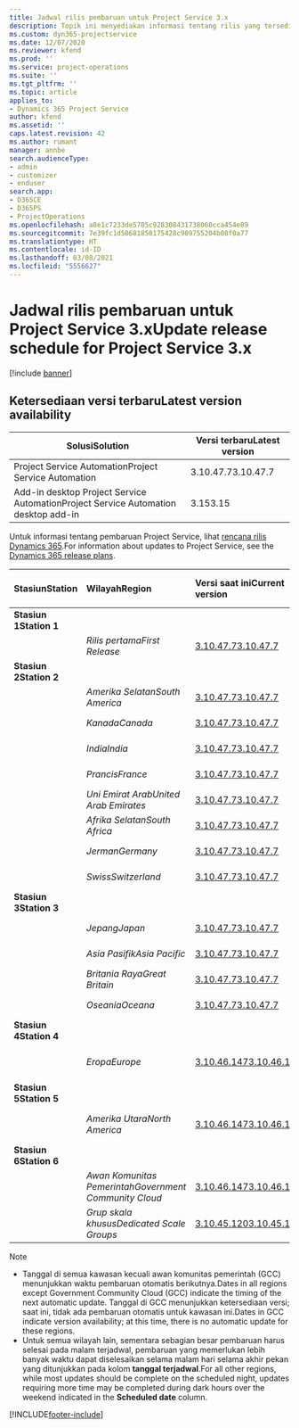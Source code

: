 ```yaml
---
title: Jadwal rilis pembaruan untuk Project Service 3.x
description: Topik ini menyediakan informasi tentang rilis yang tersedia dan yang akan datang dari Dynamics 365 Project Service Automation.
ms.custom: dyn365-projectservice
ms.date: 12/07/2020
ms.reviewer: kfend
ms.prod: ''
ms.service: project-operations
ms.suite: ''
ms.tgt_pltfrm: ''
ms.topic: article
applies_to:
- Dynamics 365 Project Service
author: kfend
ms.assetid: ''
caps.latest.revision: 42
ms.author: rumant
manager: annbe
search.audienceType:
- admin
- customizer
- enduser
search.app:
- D365CE
- D365PS
- ProjectOperations
ms.openlocfilehash: a8e1c7233de5705c928308431738060cca454e89
ms.sourcegitcommit: 7e39fc1d50681850175428c909755204b08f0a77
ms.translationtype: HT
ms.contentlocale: id-ID
ms.lasthandoff: 03/08/2021
ms.locfileid: "5556627"
---
```

# <a name="update-release-schedule-for-project-service-3x"></a><span data-ttu-id="1fde8-103">Jadwal rilis pembaruan untuk Project Service 3.x</span><span class="sxs-lookup"><span data-stu-id="1fde8-103">Update release schedule for Project Service 3.x</span></span>

[!include [banner](../includes/psa-now-project-operations.md)]

## <a name="latest-version-availability"></a><span data-ttu-id="1fde8-104">Ketersediaan versi terbaru</span><span class="sxs-lookup"><span data-stu-id="1fde8-104">Latest version availability</span></span>

| <span data-ttu-id="1fde8-105">Solusi</span><span class="sxs-lookup"><span data-stu-id="1fde8-105">Solution</span></span>  | <span data-ttu-id="1fde8-106">Versi terbaru</span><span class="sxs-lookup"><span data-stu-id="1fde8-106">Latest version</span></span> |
|-------|----|
| <span data-ttu-id="1fde8-107">Project Service Automation</span><span class="sxs-lookup"><span data-stu-id="1fde8-107">Project Service Automation</span></span>    | <span data-ttu-id="1fde8-108">3.10.47.7</span><span class="sxs-lookup"><span data-stu-id="1fde8-108">3.10.47.7</span></span> |
| <span data-ttu-id="1fde8-109">Add-in desktop Project Service Automation</span><span class="sxs-lookup"><span data-stu-id="1fde8-109">Project Service Automation desktop add-in</span></span>                | <span data-ttu-id="1fde8-110">3.15</span><span class="sxs-lookup"><span data-stu-id="1fde8-110">3.15</span></span>          |

<span data-ttu-id="1fde8-111">Untuk informasi tentang pembaruan Project Service, lihat [rencana rilis Dynamics 365](https://docs.microsoft.com/dynamics365/release-plans/).</span><span class="sxs-lookup"><span data-stu-id="1fde8-111">For information about updates to Project Service, see the [Dynamics 365 release plans](https://docs.microsoft.com/dynamics365/release-plans/).</span></span> 

| <span data-ttu-id="1fde8-112">Stasiun</span><span class="sxs-lookup"><span data-stu-id="1fde8-112">Station</span></span>  | <span data-ttu-id="1fde8-113">Wilayah</span><span class="sxs-lookup"><span data-stu-id="1fde8-113">Region</span></span> | <span data-ttu-id="1fde8-114">Versi saat ini</span><span class="sxs-lookup"><span data-stu-id="1fde8-114">Current version</span></span> | <span data-ttu-id="1fde8-115">Versi berikutnya</span><span class="sxs-lookup"><span data-stu-id="1fde8-115">Next version</span></span> |  <span data-ttu-id="1fde8-116">Tanggal terjadwal</span><span class="sxs-lookup"><span data-stu-id="1fde8-116">Scheduled date</span></span>
| :---   | :---   | :---   | :---   |:---   |         
|<span data-ttu-id="1fde8-117"><strong>Stasiun 1</strong></span><span class="sxs-lookup"><span data-stu-id="1fde8-117"><strong>Station 1</strong></span></span> | |  |  | |
| | <span data-ttu-id="1fde8-118"><i>Rilis pertama</i></span><span class="sxs-lookup"><span data-stu-id="1fde8-118"><i>First Release</i></span></span> | [<span data-ttu-id="1fde8-119">3.10.47.7</span><span class="sxs-lookup"><span data-stu-id="1fde8-119">3.10.47.7</span></span>](whats-new-ur-29.md) | <span data-ttu-id="1fde8-120">TBD</span><span class="sxs-lookup"><span data-stu-id="1fde8-120">TBD</span></span> | <span data-ttu-id="1fde8-121">2 April 2021</span><span class="sxs-lookup"><span data-stu-id="1fde8-121">April 2, 2021</span></span>
|<span data-ttu-id="1fde8-122"><strong>Stasiun 2</strong></span><span class="sxs-lookup"><span data-stu-id="1fde8-122"><strong>Station 2</strong></span></span> | |  |  | |
| | <span data-ttu-id="1fde8-123"><i>Amerika Selatan</i></span><span class="sxs-lookup"><span data-stu-id="1fde8-123"><i>South America</i></span></span> | [<span data-ttu-id="1fde8-124">3.10.47.7</span><span class="sxs-lookup"><span data-stu-id="1fde8-124">3.10.47.7</span></span>](whats-new-ur-29.md) | <span data-ttu-id="1fde8-125">TBD</span><span class="sxs-lookup"><span data-stu-id="1fde8-125">TBD</span></span> | <span data-ttu-id="1fde8-126">2 April 2021</span><span class="sxs-lookup"><span data-stu-id="1fde8-126">April 2, 2021</span></span>
| | <span data-ttu-id="1fde8-127"><i>Kanada</i></span><span class="sxs-lookup"><span data-stu-id="1fde8-127"><i>Canada</i></span></span> | [<span data-ttu-id="1fde8-128">3.10.47.7</span><span class="sxs-lookup"><span data-stu-id="1fde8-128">3.10.47.7</span></span>](whats-new-ur-29.md) | <span data-ttu-id="1fde8-129">TBD</span><span class="sxs-lookup"><span data-stu-id="1fde8-129">TBD</span></span> | <span data-ttu-id="1fde8-130">2 April 2021</span><span class="sxs-lookup"><span data-stu-id="1fde8-130">April 2, 2021</span></span>
| | <span data-ttu-id="1fde8-131"><i>India</i></span><span class="sxs-lookup"><span data-stu-id="1fde8-131"><i>India</i></span></span> | [<span data-ttu-id="1fde8-132">3.10.47.7</span><span class="sxs-lookup"><span data-stu-id="1fde8-132">3.10.47.7</span></span>](whats-new-ur-29.md) | <span data-ttu-id="1fde8-133">TBD</span><span class="sxs-lookup"><span data-stu-id="1fde8-133">TBD</span></span> | <span data-ttu-id="1fde8-134">2 April 2021</span><span class="sxs-lookup"><span data-stu-id="1fde8-134">April 2, 2021</span></span>
| | <span data-ttu-id="1fde8-135"><i>Prancis</i></span><span class="sxs-lookup"><span data-stu-id="1fde8-135"><i>France</i></span></span> | [<span data-ttu-id="1fde8-136">3.10.47.7</span><span class="sxs-lookup"><span data-stu-id="1fde8-136">3.10.47.7</span></span>](whats-new-ur-29.md) | <span data-ttu-id="1fde8-137">TBD</span><span class="sxs-lookup"><span data-stu-id="1fde8-137">TBD</span></span> | <span data-ttu-id="1fde8-138">2 April 2021</span><span class="sxs-lookup"><span data-stu-id="1fde8-138">April 2, 2021</span></span>
| | <span data-ttu-id="1fde8-139"><i>Uni Emirat Arab</i></span><span class="sxs-lookup"><span data-stu-id="1fde8-139"><i>United Arab Emirates</i></span></span> | [<span data-ttu-id="1fde8-140">3.10.47.7</span><span class="sxs-lookup"><span data-stu-id="1fde8-140">3.10.47.7</span></span>](whats-new-ur-29.md) | <span data-ttu-id="1fde8-141">TBD</span><span class="sxs-lookup"><span data-stu-id="1fde8-141">TBD</span></span> | <span data-ttu-id="1fde8-142">2 April 2021</span><span class="sxs-lookup"><span data-stu-id="1fde8-142">April 2, 2021</span></span>
| | <span data-ttu-id="1fde8-143"><i>Afrika Selatan</i></span><span class="sxs-lookup"><span data-stu-id="1fde8-143"><i>South Africa</i></span></span> | [<span data-ttu-id="1fde8-144">3.10.47.7</span><span class="sxs-lookup"><span data-stu-id="1fde8-144">3.10.47.7</span></span>](whats-new-ur-29.md) | <span data-ttu-id="1fde8-145">TBD</span><span class="sxs-lookup"><span data-stu-id="1fde8-145">TBD</span></span> | <span data-ttu-id="1fde8-146">2 April 2021</span><span class="sxs-lookup"><span data-stu-id="1fde8-146">April 2, 2021</span></span>
| | <span data-ttu-id="1fde8-147"><i>Jerman</i></span><span class="sxs-lookup"><span data-stu-id="1fde8-147"><i>Germany</i></span></span> | [<span data-ttu-id="1fde8-148">3.10.47.7</span><span class="sxs-lookup"><span data-stu-id="1fde8-148">3.10.47.7</span></span>](whats-new-ur-29.md) | <span data-ttu-id="1fde8-149">TBD</span><span class="sxs-lookup"><span data-stu-id="1fde8-149">TBD</span></span> | <span data-ttu-id="1fde8-150">2 April 2021</span><span class="sxs-lookup"><span data-stu-id="1fde8-150">April 2, 2021</span></span>
| | <span data-ttu-id="1fde8-151"><i>Swiss</i></span><span class="sxs-lookup"><span data-stu-id="1fde8-151"><i>Switzerland</i></span></span> | [<span data-ttu-id="1fde8-152">3.10.47.7</span><span class="sxs-lookup"><span data-stu-id="1fde8-152">3.10.47.7</span></span>](whats-new-ur-29.md) | <span data-ttu-id="1fde8-153">TBD</span><span class="sxs-lookup"><span data-stu-id="1fde8-153">TBD</span></span> | <span data-ttu-id="1fde8-154">2 April 2021</span><span class="sxs-lookup"><span data-stu-id="1fde8-154">April 2, 2021</span></span>
|<span data-ttu-id="1fde8-155"><strong>Stasiun 3</strong></span><span class="sxs-lookup"><span data-stu-id="1fde8-155"><strong>Station 3</strong></span></span> | |  |  | |
| | <span data-ttu-id="1fde8-156"><i>Jepang</i></span><span class="sxs-lookup"><span data-stu-id="1fde8-156"><i>Japan</i></span></span> | [<span data-ttu-id="1fde8-157">3.10.47.7</span><span class="sxs-lookup"><span data-stu-id="1fde8-157">3.10.47.7</span></span>](whats-new-ur-29.md) | <span data-ttu-id="1fde8-158">TBD</span><span class="sxs-lookup"><span data-stu-id="1fde8-158">TBD</span></span> | <span data-ttu-id="1fde8-159">9 April 2021</span><span class="sxs-lookup"><span data-stu-id="1fde8-159">April 9, 2021</span></span>
| | <span data-ttu-id="1fde8-160"><i>Asia Pasifik</i></span><span class="sxs-lookup"><span data-stu-id="1fde8-160"><i>Asia Pacific</i></span></span> | [<span data-ttu-id="1fde8-161">3.10.47.7</span><span class="sxs-lookup"><span data-stu-id="1fde8-161">3.10.47.7</span></span>](whats-new-ur-29.md) | <span data-ttu-id="1fde8-162">TBD</span><span class="sxs-lookup"><span data-stu-id="1fde8-162">TBD</span></span> | <span data-ttu-id="1fde8-163">9 April 2021</span><span class="sxs-lookup"><span data-stu-id="1fde8-163">April 9, 2021</span></span>
| | <span data-ttu-id="1fde8-164"><i>Britania Raya</i></span><span class="sxs-lookup"><span data-stu-id="1fde8-164"><i>Great Britain</i></span></span> | [<span data-ttu-id="1fde8-165">3.10.47.7</span><span class="sxs-lookup"><span data-stu-id="1fde8-165">3.10.47.7</span></span>](whats-new-ur-29.md) | <span data-ttu-id="1fde8-166">TBD</span><span class="sxs-lookup"><span data-stu-id="1fde8-166">TBD</span></span> | <span data-ttu-id="1fde8-167">9 April 2021</span><span class="sxs-lookup"><span data-stu-id="1fde8-167">April 9, 2021</span></span>
| | <span data-ttu-id="1fde8-168"><i>Oseania</i></span><span class="sxs-lookup"><span data-stu-id="1fde8-168"><i>Oceana</i></span></span> | [<span data-ttu-id="1fde8-169">3.10.47.7</span><span class="sxs-lookup"><span data-stu-id="1fde8-169">3.10.47.7</span></span>](whats-new-ur-29.md) | <span data-ttu-id="1fde8-170">TBD</span><span class="sxs-lookup"><span data-stu-id="1fde8-170">TBD</span></span> | <span data-ttu-id="1fde8-171">9 April 2021</span><span class="sxs-lookup"><span data-stu-id="1fde8-171">April 9, 2021</span></span>
|<span data-ttu-id="1fde8-172"><strong>Stasiun 4</strong></span><span class="sxs-lookup"><span data-stu-id="1fde8-172"><strong>Station 4</strong></span></span> | |  |  | |
| | <span data-ttu-id="1fde8-173"><i>Eropa</i></span><span class="sxs-lookup"><span data-stu-id="1fde8-173"><i>Europe</i></span></span> | [<span data-ttu-id="1fde8-174">3.10.46.147</span><span class="sxs-lookup"><span data-stu-id="1fde8-174">3.10.46.147</span></span>](whats-new-ur-28-6.md) | [<span data-ttu-id="1fde8-175">3.10.47.7</span><span class="sxs-lookup"><span data-stu-id="1fde8-175">3.10.47.7</span></span>](whats-new-ur-29.md) | <span data-ttu-id="1fde8-176">12 Maret 2021</span><span class="sxs-lookup"><span data-stu-id="1fde8-176">March 12, 2021</span></span>
|<span data-ttu-id="1fde8-177"><strong>Stasiun 5</strong></span><span class="sxs-lookup"><span data-stu-id="1fde8-177"><strong>Station 5</strong></span></span> | |  |  | |
| | <span data-ttu-id="1fde8-178"><i>Amerika Utara</i></span><span class="sxs-lookup"><span data-stu-id="1fde8-178"><i>North America</i></span></span> | [<span data-ttu-id="1fde8-179">3.10.46.147</span><span class="sxs-lookup"><span data-stu-id="1fde8-179">3.10.46.147</span></span>](whats-new-ur-28-6.md) | [<span data-ttu-id="1fde8-180">3.10.47.7</span><span class="sxs-lookup"><span data-stu-id="1fde8-180">3.10.47.7</span></span>](whats-new-ur-29.md) | <span data-ttu-id="1fde8-181">19 Maret 2021</span><span class="sxs-lookup"><span data-stu-id="1fde8-181">March 19, 2021</span></span>
|<span data-ttu-id="1fde8-182"><strong>Stasiun 6</strong></span><span class="sxs-lookup"><span data-stu-id="1fde8-182"><strong>Station 6</strong></span></span> | |  |  | |
| | <span data-ttu-id="1fde8-183"><i>Awan Komunitas Pemerintah</i></span><span class="sxs-lookup"><span data-stu-id="1fde8-183"><i>Government Community Cloud</i></span></span> | [<span data-ttu-id="1fde8-184">3.10.46.147</span><span class="sxs-lookup"><span data-stu-id="1fde8-184">3.10.46.147</span></span>](whats-new-ur-28-6.md) | [<span data-ttu-id="1fde8-185">3.10.47.7</span><span class="sxs-lookup"><span data-stu-id="1fde8-185">3.10.47.7</span></span>](whats-new-ur-29.md) | <span data-ttu-id="1fde8-186">19 Maret 2021</span><span class="sxs-lookup"><span data-stu-id="1fde8-186">March 19, 2021</span></span>
| | <span data-ttu-id="1fde8-187"><i>Grup skala khusus</i></span><span class="sxs-lookup"><span data-stu-id="1fde8-187"><i>Dedicated Scale Groups</i></span></span> | [<span data-ttu-id="1fde8-188">3.10.45.120</span><span class="sxs-lookup"><span data-stu-id="1fde8-188">3.10.45.120</span></span>](whats-new-ur-27-6.md) | [<span data-ttu-id="1fde8-189">3.10.46.147</span><span class="sxs-lookup"><span data-stu-id="1fde8-189">3.10.46.147</span></span>](whats-new-ur-28-6.md) | <span data-ttu-id="1fde8-190">05 Maret 2021</span><span class="sxs-lookup"><span data-stu-id="1fde8-190">March 05, 2021</span></span>

>[!Note]
> - <span data-ttu-id="1fde8-191">Tanggal di semua kawasan kecuali awan komunitas pemerintah (GCC) menunjukkan waktu pembaruan otomatis berikutnya.</span><span class="sxs-lookup"><span data-stu-id="1fde8-191">Dates in all regions except Government Community Cloud (GCC) indicate the timing of the next automatic update.</span></span> <span data-ttu-id="1fde8-192">Tanggal di GCC menunjukkan ketersediaan versi; saat ini, tidak ada pembaruan otomatis untuk kawasan ini.</span><span class="sxs-lookup"><span data-stu-id="1fde8-192">Dates in GCC indicate version availability; at this time, there is no automatic update for these regions.</span></span>
> - <span data-ttu-id="1fde8-193">Untuk semua wilayah lain, sementara sebagian besar pembaruan harus selesai pada malam terjadwal, pembaruan yang memerlukan lebih banyak waktu dapat diselesaikan selama malam hari selama akhir pekan yang ditunjukkan pada kolom **tanggal terjadwal**.</span><span class="sxs-lookup"><span data-stu-id="1fde8-193">For all other regions, while most updates should be complete on the scheduled night, updates requiring more time may be completed during dark hours over the weekend indicated in the **Scheduled date** column.</span></span>


[!INCLUDE[footer-include](../includes/footer-banner.md)]
